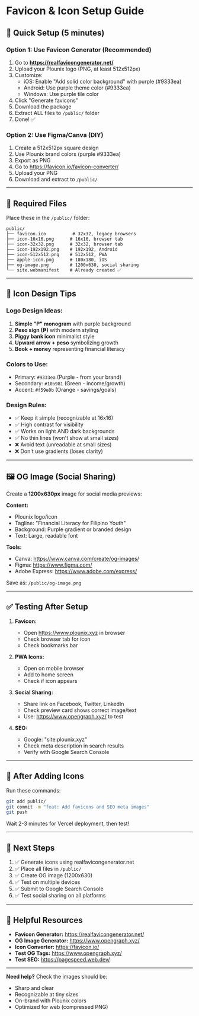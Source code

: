 # Favicon & Icon Setup Guide

## 🎨 Quick Setup (5 minutes)

### Option 1: Use Favicon Generator (Recommended)
1. Go to **https://realfavicongenerator.net/**
2. Upload your Plounix logo (PNG, at least 512x512px)
3. Customize:
   - iOS: Enable "Add solid color background" with purple (#9333ea)
   - Android: Use purple theme color (#9333ea)
   - Windows: Use purple tile color
4. Click "Generate favicons"
5. Download the package
6. Extract ALL files to `/public/` folder
7. Done! ✅

### Option 2: Use Figma/Canva (DIY)
1. Create a 512x512px square design
2. Use Plounix brand colors (purple #9333ea)
3. Export as PNG
4. Go to https://favicon.io/favicon-converter/
5. Upload your PNG
6. Download and extract to `/public/`

---

## 📁 Required Files

Place these in the `/public/` folder:

```
public/
├── favicon.ico          # 32x32, legacy browsers
├── icon-16x16.png      # 16x16, browser tab
├── icon-32x32.png      # 32x32, browser tab
├── icon-192x192.png    # 192x192, Android
├── icon-512x512.png    # 512x512, PWA
├── apple-icon.png      # 180x180, iOS
├── og-image.png        # 1200x630, social sharing
└── site.webmanifest    # Already created ✅
```

---

## 🎯 Icon Design Tips

### Logo Design Ideas:
1. **Simple "P" monogram** with purple background
2. **Peso sign (₱)** with modern styling
3. **Piggy bank icon** minimalist style
4. **Upward arrow + peso** symbolizing growth
5. **Book + money** representing financial literacy

### Colors to Use:
- Primary: `#9333ea` (Purple - from your brand)
- Secondary: `#10b981` (Green - income/growth)
- Accent: `#f59e0b` (Orange - savings/goals)

### Design Rules:
- ✅ Keep it simple (recognizable at 16x16)
- ✅ High contrast for visibility
- ✅ Works on light AND dark backgrounds
- ✅ No thin lines (won't show at small sizes)
- ❌ Avoid text (unreadable at small sizes)
- ❌ Don't use gradients (loses clarity)

---

## 🖼️ OG Image (Social Sharing)

Create a **1200x630px** image for social media previews:

**Content:**
- Plounix logo/icon
- Tagline: "Financial Literacy for Filipino Youth"
- Background: Purple gradient or branded design
- Text: Large, readable font

**Tools:**
- Canva: https://www.canva.com/create/og-images/
- Figma: https://www.figma.com/
- Adobe Express: https://www.adobe.com/express/

Save as: `/public/og-image.png`

---

## ✅ Testing After Setup

1. **Favicon:**
   - Open https://www.plounix.xyz in browser
   - Check browser tab for icon
   - Check bookmarks bar

2. **PWA Icons:**
   - Open on mobile browser
   - Add to home screen
   - Check if icon appears

3. **Social Sharing:**
   - Share link on Facebook, Twitter, LinkedIn
   - Check preview card shows correct image/text
   - Use: https://www.opengraph.xyz/ to test

4. **SEO:**
   - Google: "site:plounix.xyz"
   - Check meta description in search results
   - Verify with Google Search Console

---

## 🚀 After Adding Icons

Run these commands:
```bash
git add public/
git commit -m "feat: Add favicons and SEO meta images"
git push
```

Wait 2-3 minutes for Vercel deployment, then test!

---

## 📌 Next Steps

1. ✅ Generate icons using realfavicongenerator.net
2. ✅ Place all files in `/public/`
3. ✅ Create OG image (1200x630)
4. ✅ Test on multiple devices
5. ✅ Submit to Google Search Console
6. ✅ Test social sharing on all platforms

---

## 🔗 Helpful Resources

- **Favicon Generator:** https://realfavicongenerator.net/
- **OG Image Generator:** https://www.opengraph.xyz/
- **Icon Converter:** https://favicon.io/
- **Test OG Tags:** https://www.opengraph.xyz/
- **Test SEO:** https://pagespeed.web.dev/

---

**Need help?** Check the images should be:
- Sharp and clear
- Recognizable at tiny sizes
- On-brand with Plounix colors
- Optimized for web (compressed PNG)
